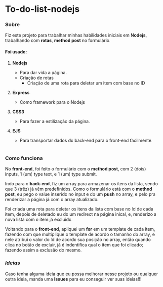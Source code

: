 # To-do-list-nodejs

### Sobre

Fiz este projeto para trabalhar minhas habilidades iniciais em **Nodejs**, trabalhando com **rotas**, **method post** no formulário.

#### Foi usado:


1. **Nodejs**
   - Para dar vida a página.
   - Criação de rotas
     - Criação de uma rota para deletar um item com base no ID
     
2. **Express**
   - Como  framework para o Nodejs
   
2. **CSS3**
   - Para fazer a estilização da página.
   
3. **EJS**
   - Para transportar dados do back-end para o front-end facilmente.

#


### Como funciona

No **front-end**, foi feito o formulário com o **method post**, com 2 (dois) inputs, 1 (um) type text, e 1 (um) type submit.

Indo para o **back-end**, fiz um array para armazenar os itens da lista, sendo que 3 (trêz) já vêm predefinidos. Como o formulário está com o **method post**, eu pego o value inserido no input e do um **push** no array, e pelo pra renderizar a página já com o array atualizado.

Foi criada uma rota para deletar os itens da lista com base no Id de cada item, depois de deletado eu do um redirect na página inical, e, renderizo a nova lista com o item já excluido.

Voltando para o **front-end**, apliquei um **for** em um template de cada item, fazendo com que multiplique o template de acordo o tamanho do array, e nele atribui o valor do Id de acordo sua posição no array, então quando clica no botão de excluir, já é indentifica qual o item que foi clicado; fazendo assim a exclusão do mesmo.

### *Ideias*

Caso tenha alguma ideia que eu possa melhorar nesse projeto ou qualquer outra ideia, manda uma **Issues** para eu conseguir ver suas ideias!!!
